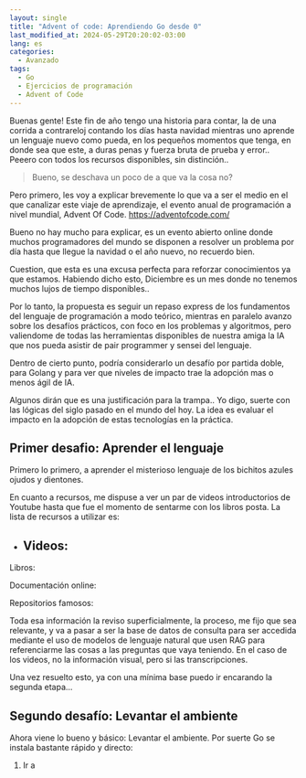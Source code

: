 ```yaml
---
layout: single
title: "Advent of code: Aprendiendo Go desde 0"
last_modified_at: 2024-05-29T20:20:02-03:00
lang: es
categories:
  - Avanzado
tags:
  - Go
  - Ejercicios de programación
  - Advent of Code
---
```


Buenas gente! Este fin de año tengo una historia para contar, la de una corrida a contrareloj contando los días hasta navidad mientras uno aprende un lenguaje nuevo como pueda, en los pequeños momentos que tenga, en donde sea que este, a duras penas y fuerza bruta de prueba y error.. Peeero con todos los recursos disponibles, sin distinción.. 

> Bueno, se deschava un poco de a que va la cosa no? 

Pero primero, les voy a explicar brevemente lo que va a ser el medio en el que canalizar este viaje de aprendizaje, el evento anual de programación a nivel mundial, Advent Of Code. https://adventofcode.com/


Bueno no hay mucho para explicar, es un evento abierto online donde muchos programadores del mundo se disponen a resolver un problema por día hasta que llegue la navidad o el año nuevo, no recuerdo bien. 

Cuestion, que esta es una excusa perfecta para reforzar conocimientos ya que estamos. Habiendo dicho esto, Diciembre es un mes donde no tenemos muchos lujos de tiempo disponibles..

Por lo tanto, la propuesta es seguir un repaso express de los fundamentos del lenguaje de programación a modo teórico, mientras en paralelo avanzo sobre los desafíos prácticos, con foco en los problemas y algoritmos, pero valiendome de todas las herramientas disponibles de nuestra amiga la IA que nos pueda asistir de pair programmer y sensei del lenguaje. 

Dentro de cierto punto, podría considerarlo un desafío por partida doble, para Golang y para ver que niveles de impacto trae la adopción mas o menos ágil de IA. 

Algunos dirán que es una justificación para la trampa.. Yo digo, suerte con las lógicas del siglo pasado en el mundo del hoy. La idea es evaluar el impacto en la adopción de estas tecnologías en la práctica.

## Primer desafio: Aprender el lenguaje

Primero lo primero, a aprender el misterioso lenguaje de los bichitos azules ojudos y dientones. 

<Imagenes locas de la mascota de Golang>

En cuanto a recursos, me dispuse a ver un par de videos introductorios de Youtube hasta que fue el momento de sentarme con los libros posta. La lista de recursos a utilizar es:

- Videos:
  - 

Libros:

Documentación online:

Repositorios famosos:

Toda esa información la reviso superficialmente, la proceso, me fijo que sea relevante, y va a pasar a ser la base de datos de consulta para ser accedida mediante el uso de modelos de lenguaje natural que usen RAG para referenciarme las cosas a las preguntas que vaya teniendo. En el caso de los videos, no la información visual, pero si las transcripciones. 

Una vez resuelto esto, ya con una mínima base puedo ir encarando la segunda etapa...

## Segundo desafío: Levantar el ambiente

Ahora viene lo bueno y básico: Levantar el ambiente. Por suerte Go se instala bastante rápido y directo:

1. Ir a 


